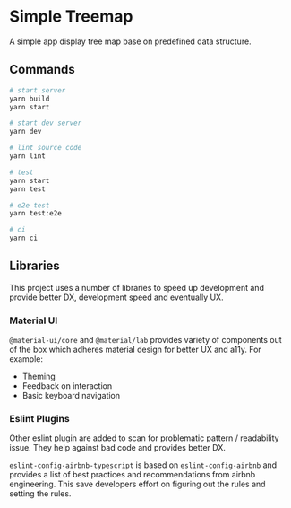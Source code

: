 # Simple Treemap

A simple app display tree map base on predefined data structure.


## Commands

```sh
# start server
yarn build
yarn start

# start dev server
yarn dev

# lint source code
yarn lint

# test
yarn start
yarn test

# e2e test
yarn test:e2e

# ci
yarn ci
```

## Libraries

This project uses a number of libraries to speed up development and provide better DX, development speed and eventually UX.


### Material UI

`@material-ui/core` and `@material/lab` provides variety of components out of the box which adheres material design for better UX and a11y.
For example:

- Theming
- Feedback on interaction
- Basic keyboard navigation


### Eslint Plugins

Other eslint plugin are added to scan for problematic pattern / readability issue.
They help against bad code and provides better DX.

`eslint-config-airbnb-typescript` is based on `eslint-config-airbnb` and provides a list of best practices and recommendations from airbnb engineering.
This save developers effort on figuring out the rules and setting the rules.
